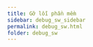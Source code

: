 ```yaml
---
title: Gỡ lỗi phần mềm
sidebar: debug_sw_sidebar
permalink: debug_sw.html
folder: debug_sw
---
```


